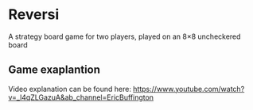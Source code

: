 # Reversi
A strategy board game for two players, played on an 8×8 uncheckered board

## Game exaplantion
Video explanation can be found here: https://www.youtube.com/watch?v=_l4qZLGazuA&ab_channel=EricBuffington
